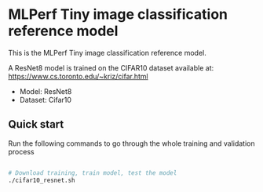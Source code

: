 # MLPerf Tiny image classification reference model

This is the MLPerf Tiny image classification reference model.

A ResNet8 model is trained on the CIFAR10 dataset available at:
https://www.cs.toronto.edu/~kriz/cifar.html

- Model: ResNet8
- Dataset: Cifar10

## Quick start

Run the following commands to go through the whole training and validation process

``` Bash

# Download training, train model, test the model
./cifar10_resnet.sh
```
